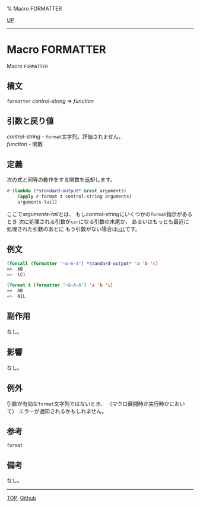 % Macro FORMATTER

[UP](22.4.html)  

---

# Macro **FORMATTER**


Macro `FORMATTER`


## 構文

`formatter` *control-string* => *function*


## 引数と戻り値

*control-string* - `format`文字列。評価されません。  
*function* - 関数


## 定義

次の式と同等の動作をする関数を返却します。

```lisp
#'(lambda (*standard-output* &rest arguments)
    (apply #'format t control-string arguments)
    arguments-tail)
```

ここで*arguments-tail*とは、
もし*control-string*にいくつかの`format`指示があるとき
次に処理される引数が`car`になる引数の末尾か、
あるいはもっとも最近に処理された引数のあとに
もう引数がない場合は[`nil`](5.3.nil-variable.html)です。


## 例文

```lisp
(funcall (formatter "~&~A~A") *standard-output* 'a 'b 'c)
>>  AB
=>  (C)

(format t (formatter "~&~A~A") 'a 'b 'c)
>>  AB
=>  NIL
```


## 副作用

なし。


## 影響

なし。


## 例外

引数が有効な`format`文字列ではないとき、
（マクロ展開時か実行時かにおいて）
エラーが通知されるかもしれません。


## 参考

`format`


## 備考

なし。


---
[TOP](index.html),  [Github](https://github.com/nptcl/npt-japanese)

